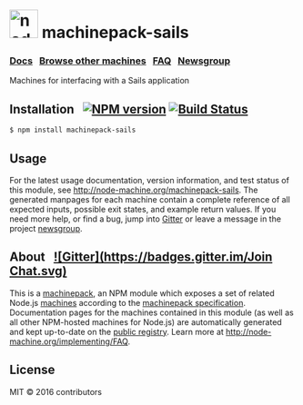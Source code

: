 
<h1>
  <a href="http://node-machine.org" title="Node-Machine public registry"><img alt="node-machine logo" title="Node-Machine Project" src="http://node-machine.org/images/machine-anthropomorph-for-white-bg.png" width="50" /></a>
  machinepack-sails
</h1>

### [Docs](http://node-machine.org/machinepack-sails) &nbsp; [Browse other machines](http://node-machine.org/machinepacks) &nbsp;  [FAQ](http://node-machine.org/implementing/FAQ)  &nbsp;  [Newsgroup](https://groups.google.com/forum/?hl=en#!forum/node-machine)

Machines for interfacing with a Sails application


## Installation &nbsp; [![NPM version](https://badge.fury.io/js/machinepack-sails.svg)](http://badge.fury.io/js/machinepack-sails) [![Build Status](https://travis-ci.org/mikermcneil/machinepack-sails.png?branch=master)](https://travis-ci.org/mikermcneil/machinepack-sails)

```sh
$ npm install machinepack-sails
```

## Usage

For the latest usage documentation, version information, and test status of this module, see <a href="http://node-machine.org/machinepack-sails" title="Machines for interfacing with a Sails application (for node.js)">http://node-machine.org/machinepack-sails</a>.  The generated manpages for each machine contain a complete reference of all expected inputs, possible exit states, and example return values.  If you need more help, or find a bug, jump into [Gitter](https://gitter.im/node-machine/general) or leave a message in the project [newsgroup](https://groups.google.com/forum/?hl=en#!forum/node-machine).

## About  &nbsp; [![Gitter](https://badges.gitter.im/Join Chat.svg)](https://gitter.im/node-machine/general?utm_source=badge&utm_medium=badge&utm_campaign=pr-badge&utm_content=badge)

This is a [machinepack](http://node-machine.org/machinepacks), an NPM module which exposes a set of related Node.js [machines](http://node-machine.org/spec/machine) according to the [machinepack specification](http://node-machine.org/spec/machinepack).
Documentation pages for the machines contained in this module (as well as all other NPM-hosted machines for Node.js) are automatically generated and kept up-to-date on the <a href="http://node-machine.org" title="Public machine registry for Node.js">public registry</a>.
Learn more at <a href="http://node-machine.org/implementing/FAQ" title="Machine Project FAQ (for implementors)">http://node-machine.org/implementing/FAQ</a>.

## License

MIT &copy; 2016 contributors

